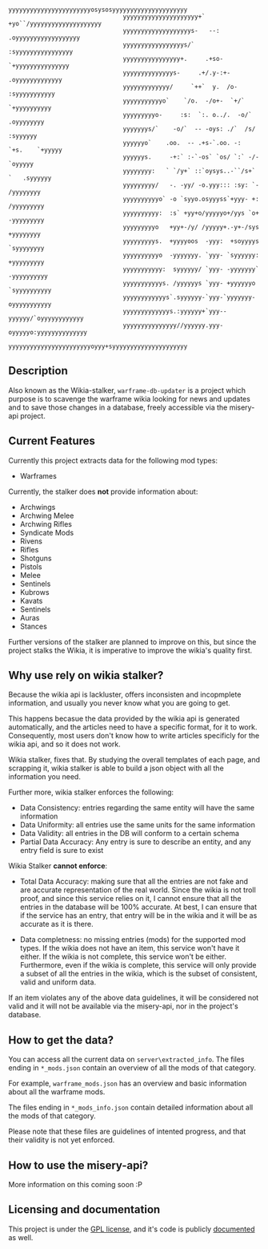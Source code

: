                                     yyyyyyyyyyyyyyyyyyyyyyyosysosyyyyyyyyyyyyyyyyyyyyy
                                    yyyyyyyyyyyyyyyyyyyyy+` +yo``/yyyyyyyyyyyyyyyyyyyy
                                    yyyyyyyyyyyyyyyyyyys-   --:   .oyyyyyyyyyyyyyyyyyy
                                    yyyyyyyyyyyyyyyyys/`            :syyyyyyyyyyyyyyyy
                                    yyyyyyyyyyyyyyyy+.     .+so-     `+yyyyyyyyyyyyyyy
                                    yyyyyyyyyyyyyys-     .+/.y-:+-     .oyyyyyyyyyyyyy
                                    yyyyyyyyyyyyy/     `++`  y.  /o-     :syyyyyyyyyyy
                                    yyyyyyyyyyyo`    `/o.  -/o+-  `+/`    `+yyyyyyyyyy
                                    yyyyyyyyyo-     :s:  `:. o../.  -o/`    .oyyyyyyyy
                                    yyyyyyys/`    -o/`  -- -oys: ./`  /s/     :syyyyyy
                                    yyyyyyo`    .oo.  -- .+s-`.oo. -:  `+s.    `+yyyyy
                                    yyyyyys.     -+:` :-`-os` `os/ `:` -/-     `oyyyyy
                                    yyyyyyyy:   ` `/y+` ::`oysys..-``/s+` `   .syyyyyy
                                    yyyyyyyyy/   -. -yy/ -o.yyy::: :sy: `-   /yyyyyyyy
                                    yyyyyyyyyyo` -o `syyo.osyyyss`+yyy- +:  /yyyyyyyyy
                                    yyyyyyyyyy:  :s` +yy+o/yyyyyo+/yys `o+  -yyyyyyyyy
                                    yyyyyyyyyo   +yy+-/y/ /yyyyy+.-y+-/sys   +yyyyyyyy
                                    yyyyyyyyys.  +yyyyoos  -yyy:  +soyyyys  `syyyyyyyy
                                    yyyyyyyyyyo  -yyyyyyy. `yyy- `syyyyyy:  +yyyyyyyyy
                                    yyyyyyyyyyy:  syyyyyy/ `yyy- -yyyyyyy` -yyyyyyyyyy
                                    yyyyyyyyyyys. /yyyyyys `yyy- +yyyyyyo `syyyyyyyyyy
                                    yyyyyyyyyyyys`.syyyyyy-`yyy-`yyyyyyy- oyyyyyyyyyyy
                                    yyyyyyyyyyyyys.:yyyyyy+`yyy--yyyyyy/`oyyyyyyyyyyyy
                                    yyyyyyyyyyyyyyy//yyyyyy.yyy-oyyyyyo:yyyyyyyyyyyyyy
                                    yyyyyyyyyyyyyyyyyyyyyyyoyyy+syyyyyyyyyyyyyyyyyyyyy

    
Description
----------
Also known as the Wikia-stalker, `warframe-db-updater` is a project which 
purpose is to scavenge the warframe wikia looking for news and updates and to 
save those changes in a database, freely accessible via the misery-api project.

Current Features
-----------------
Currently this project extracts data for the following mod types:

 - Warframes


Currently, the stalker does **not** provide information about:

 - Archwings
 - Archwing Melee
 - Archwing Rifles
 - Syndicate Mods
 - Rivens
  - Rifles
 - Shotguns
 - Pistols
 - Melee 
 - Sentinels
 - Kubrows
 - Kavats
 - Sentinels
 - Auras
 - Stances

Further versions of the stalker are planned to improve on this, but since the 
project stalks the Wikia, it is imperative to improve the wikia's quality first.

Why use rely on wikia stalker?
------------------------
Because the wikia api is lackluster, offers inconsisten and incopmplete 
information, and usually you never know what you are going to get. 

This happens becasue the data provided by the wikia api is generated 
automatically, and the articles need to have a specific format, for it to work. 
Consequently, most users don't know how to write articles specificly for the wikia
api, and so it does not work.

Wikia stalker, fixes that. By studying the overall templates of each page, and 
scrapping it, wikia stalker is able to build a json object with all the 
information you need. 

Further more, wikia stalker enforces the following:

 - Data Consistency: entries regarding the same entity will have the same 
information
 - Data Uniformity: all entries use the same units for the same information 
 - Data Validity: all entries in the DB will conform to a certain schema
 - Partial Data Accuracy: Any entry is sure to describe an entity, and any entry 
field is sure to exist

Wikia Stalker **cannot enforce**:

 - Total Data Accuracy: making sure that all the entries are not fake and are 
accurate representation of the real world. Since the wikia is not troll proof, 
and since this service relies on it, I cannot ensure that all the entries in the
database will be 100% accurate. At best, I can ensure that if the service
has an entry, that entry will be in the wikia and it will be as accurate as it 
is there.

 - Data completness: no missing entries (mods) for the supported mod types. If 
the wikia does not have an item, this service won't have it either. If the wikia
is not complete, this service won't be either. Furthermore, even if the wikia is
complete, this service will only provide a subset of all the entries in the wikia, 
which is the subset of consistent, valid and uniform data.

If an item violates any of the above data guidelines, it will be considered not
valid and it will not be available via the misery-api, nor in the project's 
database.

How to get the data?
-------------------
You can access all the current data on `server\extracted_info`. The files 
ending in `*_mods.json` contain an overview of all the mods of that category. 

For example, `warframe_mods.json` has an overview and basic information about 
all the warframe mods. 

The files ending in `*_mods_info.json` contain detailed information about all 
the mods of that category. 

Please note that these files are guidelines of intented progress, and that their
validity is not yet enforced.

How to use the misery-api?
-----------------------
More information on this coming soon :P

Licensing and documentation
--------------------------

This project is under the [GPL license](https://en.wikipedia.org/wiki/GNU_General_Public_License), 
 and it's code is publicly [documented](https://fl4m3ph03n1x.github.io/warframe-db-updater/) as well.

